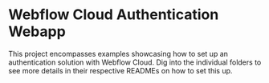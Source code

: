 # Webflow Cloud Authentication Webapp

This project encompasses examples showcasing how to set up an authentication solution with Webflow Cloud. Dig into the individual folders to see more details in their respective READMEs on how to set this up.
